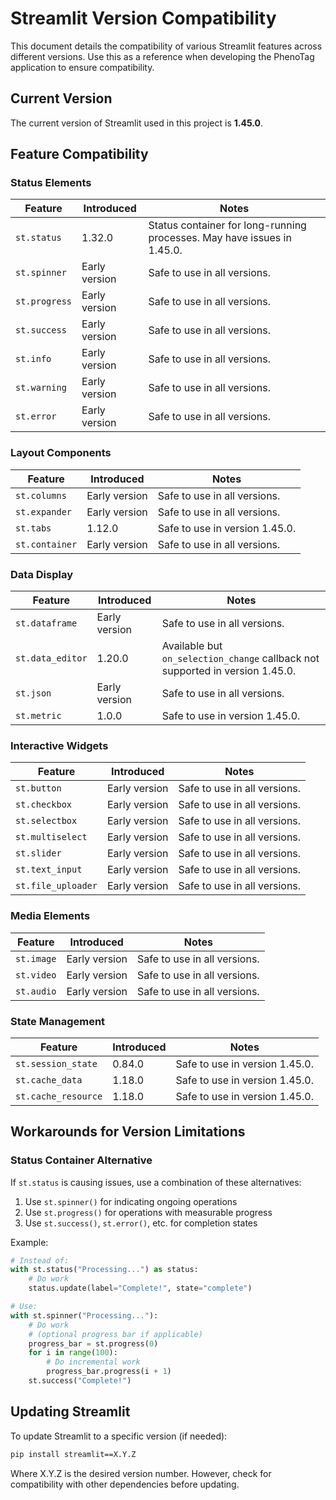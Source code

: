 # Streamlit Version Compatibility

This document details the compatibility of various Streamlit features across different versions. Use this as a reference when developing the PhenoTag application to ensure compatibility.

## Current Version

The current version of Streamlit used in this project is **1.45.0**.

## Feature Compatibility

### Status Elements

| Feature | Introduced | Notes |
|---------|------------|-------|
| `st.status` | 1.32.0 | Status container for long-running processes. May have issues in 1.45.0. |
| `st.spinner` | Early version | Safe to use in all versions. |
| `st.progress` | Early version | Safe to use in all versions. |
| `st.success` | Early version | Safe to use in all versions. |
| `st.info` | Early version | Safe to use in all versions. |
| `st.warning` | Early version | Safe to use in all versions. |
| `st.error` | Early version | Safe to use in all versions. |

### Layout Components

| Feature | Introduced | Notes |
|---------|------------|-------|
| `st.columns` | Early version | Safe to use in all versions. |
| `st.expander` | Early version | Safe to use in all versions. |
| `st.tabs` | 1.12.0 | Safe to use in version 1.45.0. |
| `st.container` | Early version | Safe to use in all versions. |

### Data Display

| Feature | Introduced | Notes |
|---------|------------|-------|
| `st.dataframe` | Early version | Safe to use in all versions. |
| `st.data_editor` | 1.20.0 | Available but `on_selection_change` callback not supported in version 1.45.0. |
| `st.json` | Early version | Safe to use in all versions. |
| `st.metric` | 1.0.0 | Safe to use in version 1.45.0. |

### Interactive Widgets

| Feature | Introduced | Notes |
|---------|------------|-------|
| `st.button` | Early version | Safe to use in all versions. |
| `st.checkbox` | Early version | Safe to use in all versions. |
| `st.selectbox` | Early version | Safe to use in all versions. |
| `st.multiselect` | Early version | Safe to use in all versions. |
| `st.slider` | Early version | Safe to use in all versions. |
| `st.text_input` | Early version | Safe to use in all versions. |
| `st.file_uploader` | Early version | Safe to use in all versions. |

### Media Elements

| Feature | Introduced | Notes |
|---------|------------|-------|
| `st.image` | Early version | Safe to use in all versions. |
| `st.video` | Early version | Safe to use in all versions. |
| `st.audio` | Early version | Safe to use in all versions. |

### State Management

| Feature | Introduced | Notes |
|---------|------------|-------|
| `st.session_state` | 0.84.0 | Safe to use in version 1.45.0. |
| `st.cache_data` | 1.18.0 | Safe to use in version 1.45.0. |
| `st.cache_resource` | 1.18.0 | Safe to use in version 1.45.0. |

## Workarounds for Version Limitations

### Status Container Alternative

If `st.status` is causing issues, use a combination of these alternatives:

1. Use `st.spinner()` for indicating ongoing operations
2. Use `st.progress()` for operations with measurable progress
3. Use `st.success()`, `st.error()`, etc. for completion states

Example:
```python
# Instead of:
with st.status("Processing...") as status:
    # Do work
    status.update(label="Complete!", state="complete")

# Use:
with st.spinner("Processing..."):
    # Do work
    # (optional progress bar if applicable)
    progress_bar = st.progress(0)
    for i in range(100):
        # Do incremental work
        progress_bar.progress(i + 1)
    st.success("Complete!")
```

## Updating Streamlit

To update Streamlit to a specific version (if needed):

```bash
pip install streamlit==X.Y.Z
```

Where X.Y.Z is the desired version number. However, check for compatibility with other dependencies before updating.
